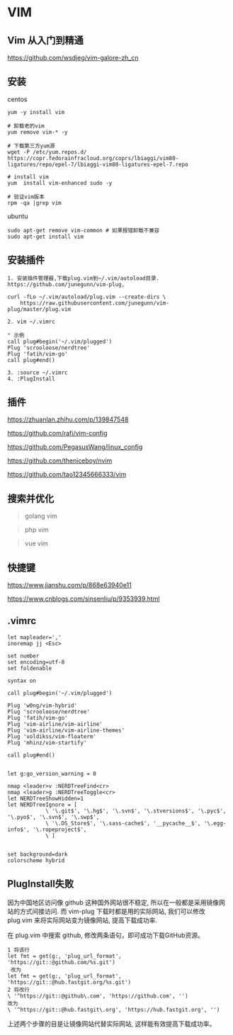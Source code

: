 # VIM

## Vim 从入门到精通
https://github.com/wsdjeg/vim-galore-zh_cn

## 安装
centos
```shell
yum -y install vim

# 卸载老的vim
yum remove vim-* -y

# 下载第三方yum源
wget -P /etc/yum.repos.d/  https://copr.fedorainfracloud.org/coprs/lbiaggi/vim80-ligatures/repo/epel-7/lbiaggi-vim80-ligatures-epel-7.repo

# install vim
yum  install vim-enhanced sudo -y

# 验证vim版本
rpm -qa |grep vim
```

ubuntu
```shell
sudo apt-get remove vim-common # 如果报错卸载不兼容
sudo apt-get install vim
```

## 安装插件
```
1. 安装插件管理器,下载plug.vim到~/.vim/autoload目录. https://github.com/junegunn/vim-plug,

curl -fLo ~/.vim/autoload/plug.vim --create-dirs \
    https://raw.githubusercontent.com/junegunn/vim-plug/master/plug.vim

2. vim ~/.vimrc

" 示例
call plug#begin('~/.vim/plugged')
Plug 'scrooloose/nerdtree'
Plug 'fatih/vim-go'
call plug#end()

3. :source ~/.vimrc
4. :PlugInstall
```

## 插件

https://zhuanlan.zhihu.com/p/139847548

https://github.com/rafi/vim-config

https://github.com/PegasusWang/linux_config

https://github.com/theniceboy/nvim

https://github.com/tao12345666333/vim

## 搜索并优化

> golang vim

> php vim

> vue vim

## 快捷键

https://www.jianshu.com/p/868e63940e11

https://www.cnblogs.com/sinsenliu/p/9353939.html

## .vimrc
```
let mapleader=','
inoremap jj <Esc>

set number
set encoding=utf-8
set foldenable

syntax on

call plug#begin('~/.vim/plugged')

Plug 'w0ng/vim-hybrid'
Plug 'scrooloose/nerdtree'
Plug 'fatih/vim-go'
Plug 'vim-airline/vim-airline'
Plug 'vim-airline/vim-airline-themes'
Plug 'voldikss/vim-floaterm'
Plug 'mhinz/vim-startify'

call plug#end()


let g:go_version_warning = 0

nmap <leader>v :NERDTreeFind<cr>
nmap <leader>g :NERDTreeToggle<cr>
let NERDTreeShowHidden=1
let NERDTreeIgnore = [
            \ '\.git$', '\.hg$', '\.svn$', '\.stversions$', '\.pyc$', '\.pyo$', '\.svn$', '\.swp$',
            \ '\.DS_Store$', '\.sass-cache$', '__pycache__$', '\.egg-info$', '\.ropeproject$',
            \ ]


set background=dark
colorscheme hybrid
```

## PlugInstall失败
因为中国地区访问像 github 这种国外网站很不稳定, 所以在一般都是采用镜像网站的方式间接访问. 而 vim-plug 下载时都是用的实际网站, 我们可以修改 plug.vim 来将实际网站变为镜像网站, 提高下载成功率.

在 plug.vim 中搜索 github, 修改两条语句，即可成功下载GitHub资源。 
```
1 将该行
let fmt = get(g:, 'plug_url_format', 'https://git::@github.com/%s.git')
 改为
let fmt = get(g:, 'plug_url_format', 'https://git::@hub.fastgit.org/%s.git')
2 将改行
\ '^https://git::@github\.com', 'https://github.com', '')
改为
\ '^https://git::@hub.fastgit\.org', 'https://hub.fastgit.org', '')
```
上述两个步骤的目是让镜像网站代替实际网站, 这样能有效提高下载成功率。